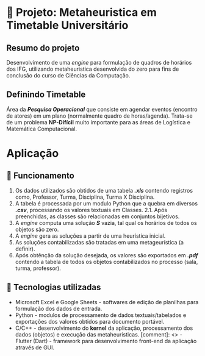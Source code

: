 # 🏫 Projeto: Metaheuristica em Timetable Universitário

## Resumo do projeto

Desenvolvimento de uma *engine* para formulação de quadros de horários dos IFG, utilizando metaheuristica desenvolvida do zero para fins de conclusão do curso de Ciências da Computação.

## Definindo Timetable

Área da ***Pesquisa Operacional*** que consiste em agendar eventos (encontro de atores) em um plano (normalmente quadro de horas/agenda). Trata-se de um problema **NP-Difícil** muito importante para as áreas de Logística e Matemática Computacional.

# Aplicação

## 📓 Funcionamento

1. Os dados utilizados são obtidos de uma tabela ***.xls*** contendo registros como, Professor, Turma, Disciplina, Turma X Disciplina.
2. A tabela é processada por um modulo Python que a quebra em diversos ***.csv***, processando os valores textuais em Classes.
  2.1. Após preenchidas, as classes são relacionadas em conjuntos bijetivos.
3. A *engine* computa uma solução ***S*** vazia, tal qual os horários de todos os objetos são zero.
4. A *engine* gera as soluções a partir de uma heurística inicial.
5. As soluções contabilizadas são tratadas em uma metageurística (a definir).
6. Após obtênção da solução desejada, os valores são exportados em ***.pdf*** contendo a tabela de todos os objetos contabilizados no processo (sala, turma, professor).

## 🚀 Tecnologias utilizadas
 - Microsoft Excel e Google Sheets - softwares de edição de planilhas para formulação dos dados de entrada.
 - Python - modulos de processamento de dados textuais/tabelados e exportações dos valores obtidos para documento portável.
 - C/C++ - desenvolvimento do **kernel** da aplicação, processamento dos dados (objetos) e execução das metaheuristicas.
[comment]: <> - Flutter (Dart) - framework para desenvolvimento front-end da aplicação através de GUI.

